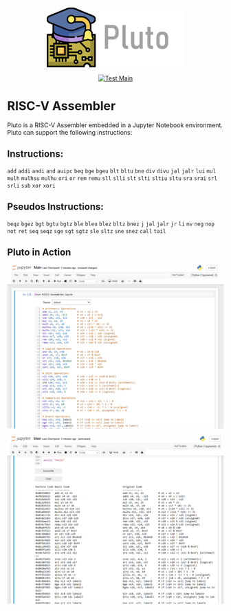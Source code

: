 <p align="center">
  <img src="docs/pluto_title.png" />
</p>

<div align="center">
  <a href="https://github.com/Logicademy/Pluto/actions/workflows/test-main.yml">
    <img src="https://github.com/Logicademy/Pluto/actions/workflows/test-main.yml/badge.svg" alt="Test Main">
  </a>
</div>

# RISC-V Assembler

Pluto is a RISC-V Assembler embedded in a Jupyter Notebook environment. Pluto can support the following instructions:

## Instructions:  
`add` `addi` `andi` `and` `auipc` `beq` `bge` `bgeu` `blt` `bltu` `bne` `div` `divu` `jal` `jalr` `lui` `mul` `mulh` `mulhsu` `mulhu` `ori` `or` `rem` `remu` `sll` `slli` `slt` `slti` `sltiu` `sltu` `sra` `srai` `srl` `srli` `sub` `xor` `xori`

## Pseudos Instructions:  
`beqz` `bgez` `bgt` `bgtu` `bgtz` `ble` `bleu` `blez` `bltz` `bnez` `j` `jal` `jalr` `jr` `li` `mv` `neg` `nop` `not` `ret` `seq` `seqz` `sge` `sgt` `sgtz` `sle` `sltz` `sne` `snez` `call` `tail`


## Pluto in Action

<p align="center">
  <img src="docs/in_action_0.png" />
</p>

<p align="center">
  <img src="docs/in_action_1.png" />
</p>